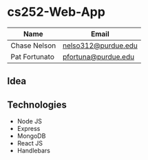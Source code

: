 # cs252-Web-App

Name | Email
-----|--------
Chase Nelson | nelso312@purdue.edu
Pat Fortunato | pfortuna@purdue.edu

## Idea

## Technologies
+ Node JS
+ Express
+ MongoDB
+ React JS
+ Handlebars

